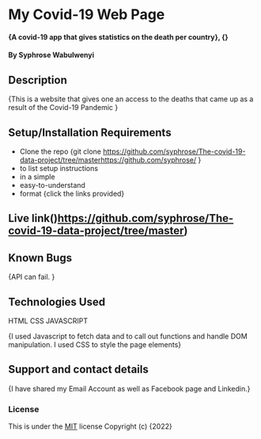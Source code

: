# My Covid-19 Web Page
#### {A covid-19 app that gives statistics on the death per country}, {}
#### By Syphrose Wabulwenyi
## Description
{This is a website that gives one an access to the deaths that came up as a result of the Covid-19 Pandemic }
## Setup/Installation Requirements
* Clone the repo {git clone https://github.com/syphrose/The-covid-19-data-project/tree/masterhttps://github.com/syphrose/
}
* to list setup instructions
* in a simple
* easy-to-understand
* format
{click the links provided}
## Live link()https://github.com/syphrose/The-covid-19-data-project/tree/master)
## Known Bugs
{API can fail. }
## Technologies Used
HTML
CSS
JAVASCRIPT

{I used Javascript to fetch data and to call out functions and handle DOM manipulation. I used CSS to  style the page elements}
## Support and contact details
{I have shared my Email Account as well as Facebook page and Linkedin.}
### License

This is under the [MIT](LICENSE) license
Copyright (c) {2022} 